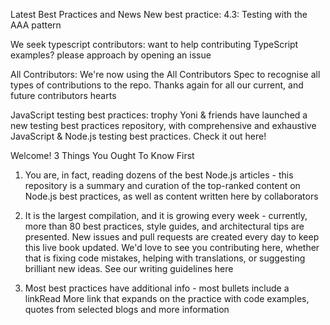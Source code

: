 Latest Best Practices and News
New best practice: 4.3: Testing with the AAA pattern

We seek typescript contributors: want to help contributing TypeScript examples? please approach by opening an issue

All Contributors: We're now using the All Contributors Spec to recognise all types of contributions to the repo. Thanks again for all our current, and future contributors hearts

JavaScript testing best practices: trophy Yoni & friends have launched a new testing best practices repository, with comprehensive and exhaustive JavaScript & Node.js testing best practices. Check it out here!




Welcome! 3 Things You Ought To Know First
1. You are, in fact, reading dozens of the best Node.js articles - this repository is a summary and curation of the top-ranked content on Node.js best practices, as well as content written here by collaborators

2. It is the largest compilation, and it is growing every week - currently, more than 80 best practices, style guides, and architectural tips are presented. New issues and pull requests are created every day to keep this live book updated. We'd love to see you contributing here, whether that is fixing code mistakes, helping with translations, or suggesting brilliant new ideas. See our writing guidelines here

3. Most best practices have additional info - most bullets include a linkRead More link that expands on the practice with code examples, quotes from selected blogs and more information

